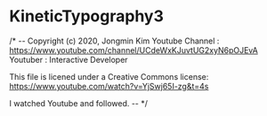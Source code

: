 # KineticTypography3

/* -- Copyright (c) 2020, Jongmin Kim Youtube Channel : https://www.youtube.com/channel/UCdeWxKJuvtUG2xyN6pOJEvA Youtuber : Interactive Developer

This file is licened under a Creative Commons license: https://www.youtube.com/watch?v=YjSwj65I-zg&t=4s

I watched Youtube and followed. -- */
